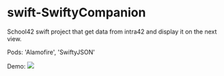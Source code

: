 # swift-SwiftyCompanion
School42 swift project that get data from intra42 and display it on the next view.

Pods: 'Alamofire', 'SwiftyJSON'

Demo:
![](SwiftCompDemo.gif)

